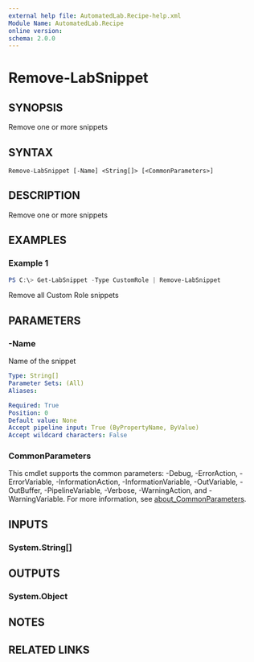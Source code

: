```yaml
---
external help file: AutomatedLab.Recipe-help.xml
Module Name: AutomatedLab.Recipe
online version:
schema: 2.0.0
---
```


# Remove-LabSnippet

## SYNOPSIS
Remove one or more snippets

## SYNTAX

```
Remove-LabSnippet [-Name] <String[]> [<CommonParameters>]
```

## DESCRIPTION
Remove one or more snippets

## EXAMPLES

### Example 1
```powershell
PS C:\> Get-LabSnippet -Type CustomRole | Remove-LabSnippet
```

Remove all Custom Role snippets

## PARAMETERS

### -Name
Name of the snippet

```yaml
Type: String[]
Parameter Sets: (All)
Aliases:

Required: True
Position: 0
Default value: None
Accept pipeline input: True (ByPropertyName, ByValue)
Accept wildcard characters: False
```

### CommonParameters
This cmdlet supports the common parameters: -Debug, -ErrorAction, -ErrorVariable, -InformationAction, -InformationVariable, -OutVariable, -OutBuffer, -PipelineVariable, -Verbose, -WarningAction, and -WarningVariable. For more information, see [about_CommonParameters](http://go.microsoft.com/fwlink/?LinkID=113216).

## INPUTS

### System.String[]

## OUTPUTS

### System.Object
## NOTES

## RELATED LINKS
